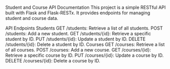 Student and Course API Documentation
This project is a simple RESTful API built with Flask and Flask-RESTx. It provides endpoints for managing student and course data.

API Endpoints
Students
GET /students: Retrieve a list of all students.
POST /students: Add a new student.
GET /students/{id}: Retrieve a specific student by ID.
PUT /students/{id}: Update a student by ID.
DELETE /students/{id}: Delete a student by ID.
Courses
GET /courses: Retrieve a list of all courses.
POST /courses: Add a new course.
GET /courses/{id}: Retrieve a specific course by ID.
PUT /courses/{id}: Update a course by ID.
DELETE /courses/{id}: Delete a course by ID.

